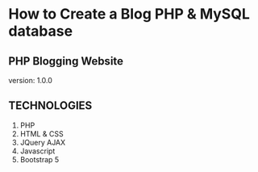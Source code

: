 # How to Create a Blog PHP & MySQL database

## PHP Blogging Website


version: 1.0.0

## TECHNOLOGIES

1. PHP
1. HTML & CSS
1. JQuery AJAX
1. Javascript
1. Bootstrap 5



